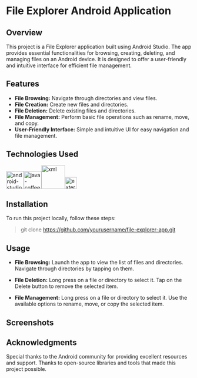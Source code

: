 # File Explorer Android Application
## Overview
This project is a File Explorer application built using Android Studio. The app provides essential functionalities for browsing, creating, deleting, and managing files on an Android device. It is designed to offer a user-friendly and intuitive interface for efficient file management.

## Features
- **File Browsing:** Navigate through directories and view files.
- **File Creation:** Create new files and directories.
- **File Deletion:** Delete existing files and directories.
- **File Management:** Perform basic file operations such as rename, move, and copy.
- **User-Friendly Interface:** Simple and intuitive UI for easy navigation and file management.

## Technologies Used
<img width="48" height="48" src="https://img.icons8.com/color/48/android-studio--v2.png" alt="android-studio--v2"/><img width="48" height="48" src="https://img.icons8.com/color/48/java-coffee-cup-logo--v1.png" alt="java-coffee-cup-logo--v1"/><img width="64" height="64" src="https://img.icons8.com/arcade/64/xml.png" alt="xml"/><img width="32" height="32" src="https://img.icons8.com/external-solidglyph-m-oki-orlando/32/external-SDK-android-app-development-solidglyph-m-oki-orlando.png" alt="external-SDK-android-app-development-solidglyph-m-oki-orlando"/>

## Installation
To run this project locally, follow these steps:

> git clone https://github.com/yourusername/file-explorer-app.git

## Usage
- **File Browsing:**
Launch the app to view the list of files and directories.
Navigate through directories by tapping on them.

- **File Deletion:**
Long press on a file or directory to select it.
Tap on the Delete button to remove the selected item.

- **File Management:**
Long press on a file or directory to select it.
Use the available options to rename, move, or copy the selected item.

## Screenshots

## Acknowledgments
Special thanks to the Android community for providing excellent resources and support.
Thanks to open-source libraries and tools that made this project possible.
